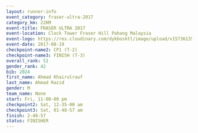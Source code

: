 ```yaml
---
layout: runner-info 
event_category: fraser-ultra-2017 
category_km: 22KM 
event-title: FRASER ULTRA 2017 
event-location: Clock Tower Fraser Hill Pahang Malaysia 
event-logo: https://res.cloudinary.com/dykbosktl/image/upload/v1573613535/Logo/logo_mfst7w.jpg 
event-date: 2017-08-19 
checkpoint-name2: CP1 (T-2) 
checkpoint-name3: FINISH (T-3) 
overall_rank: 51
gender_rank: 42
bib: 2024
first_name: Ahmad Khairulrauf
last_name: Ahmad Razid
gender: M
team_name: None
start: Fri, 11-00-00 pm
checkpoint2: Sat, 12-35-00 am
checkpoint3: Sat, 01-48-57 am
finish: 2-48-57
status: FINISHER
---
```

